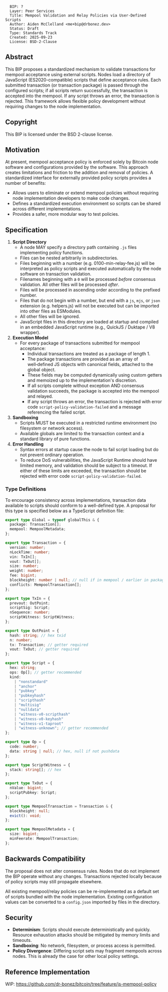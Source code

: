 ```
  BIP: ?
  Layer: Peer Services
  Title: Mempool Validation and Relay Policies via User-Defined Scripts
  Author: Aiden McClelland <me+bip@drbonez.dev>
  Status: Draft
  Type: Standards Track
  Created: 2025-09-23
  License: BSD-2-Clause
```

## Abstract

This BIP proposes a standardized mechanism to validate transactions for mempool acceptance using external scripts. Nodes load a directory of JavaScript (ES2020-compatible) scripts that define acceptance rules. Each submitted transaction (or transaction package) is passed through the configured scripts; if all scripts return successfully, the transaction is accepted into the mempool. If any script throws an error, the transaction is rejected. This framework allows flexible policy development without requiring changes to the node implementation.

## Copyright

This BIP is licensed under the BSD 2-clause license.

## Motivation

At present, mempool acceptance policy is enforced solely by Bitcoin node software and configurations provided by the software. This approach creates limitations and friction to the addition and removal of policies. A standardized interface for externally provided policy scripts provides a number of benefits:

- Allows users to eliminate or extend mempool policies without requiring node implementation developers to make code changes.
- Defines a standardized execution environment so scripts can be shared across different implementations.
- Provides a safer, more modular way to test policies.

## Specification

1. **Script Directory**
   - A node MAY specify a directory path containing `.js` files implementing policy functions.
   - Files can be nested arbitrarily in subdirectories.
   - Files beginning with a number (e.g. 0100-min-relay-fee.js) will be interpreted as policy scripts and executed automatically by the node software on transaction validation.
   - Filenames beginning with a `0` will be processed _before_ consensus validation. All other files will be processed _after_.
   - Files will be processed in ascending order according to the prefixed number.
   - Files that do not begin with a number, but end with a `js`, `mjs`, or `json` extension (e.g. helpers.js) will not be executed but can be imported into other files as ESModules.
   - All other files will be ignored.
   - JavaScript files in this directory are loaded at startup and compiled in an embedded JavaScript runtime (e.g., QuickJS / Duktape / V8 wrapper).
2. **Execution Model**
   - For every package of transactions submitted for mempool acceptance:
     - Individual transactions are treated as a package of length 1.
     - The package transactions are provided as an array of well‑defined JS objects with canonical fields, attached to the global object.
     - These fields may be computed dynamically using custom getters and memoized up to the implementation's discretion.
     - If all scripts complete without exception AND consensus validation succeeds, the package is accepted into the mempool and relayed.
     - If any script throws an error, the transaction is rejected with error code `script-policy-validation-failed` and a message referencing the failed script.
3. **Sandboxing**
   - Scripts MUST be executed in a restricted runtime environment (no filesystem or network access).
   - Available globals are limited to the transaction context and a standard library of pure functions.
4. **Error Handling**
   - Syntax errors at startup cause the node to fail script loading but do not prevent ordinary operation.
   - To reduce DoS vulnerabilities, the JavaScript Runtime should have limited memory, and validation should be subject to a timeout. If either of these limits are exceeded, the transaction should be rejected with error code `script-policy-validation-failed`.

### Type Definitions

To encourage consistency across implementations, transaction data available to scripts should conform to a well-defined type. A proposal for this type is specified below as a TypeScript definition file:

```typescript
export type Global = typeof globalThis & {
  package: Transaction[];
  mempool: MempoolMetadata;
};

export type Transaction = {
  version: number;
  nLockTime: number;
  vin: TxIn[];
  vout: TxOut[];
  size: number;
  weight: number;
  fee: bigint;
  blockheight: number | null; // null if in mempool / earlier in package
  conflicts: MempoolTransaction[];
};

export type TxIn = {
  prevout: OutPoint;
  scriptSig: Script;
  nSequence: number;
  scriptWitness: ScriptWitness;
};

export type OutPoint = {
  hash: string; // hex txid
  n: number;
  tx: Transaction; // getter required
  vout: TxOut; // getter required
};

export type Script = {
  hex: string;
  ops: Op[]; // getter recommended
  kind:
    | "nonstandard"
    | "anchor"
    | "pubkey"
    | "pubkeyhash"
    | "scripthash"
    | "multisig"
    | "nulldata"
    | "witness-v0-scripthash"
    | "witness-v0-keyhash"
    | "witness-v1-taproot"
    | "witness-unknown"; // getter recommended
};

export type Op = {
  code: number;
  data: string | null; // hex, null if not pushdata
};

export type ScriptWitness = {
  stack: string[]; // hex
};

export type TxOut = {
  nValue: bigint;
  scriptPubkey: Script;
};

export type MempoolTransaction = Transaction & {
  blockheight: null;
  evict(): void;
};

export type MempoolMetadata = {
  size: bigint;
  minFeerate: MempoolTransaction;
};
```

## Backwards Compatibility

The proposal does not alter consensus rules. Nodes that do not implement the BIP operate without any changes. Transactions rejected locally because of policy scripts may still propagate elsewhere.

All existing mempool/relay policies can be re-implemented as a default set of scripts bundled with the node implementation. Existing configuration values can be converted to a `config.json` imported by files in the directory.

## Security

- **Determinism**: Scripts should execute deterministically and quickly. Resource exhaustion attacks should be mitigated by memory limits and timeouts.
- **Sandboxing**: No network, filesystem, or process access is permitted.
- **Policy Divergence**: Differing script sets may fragment mempools across nodes. This is already the case for other local policy settings.

## Reference Implementation

WIP: https://github.com/dr-bonez/bitcoin/tree/feature/js-mempool-policy
